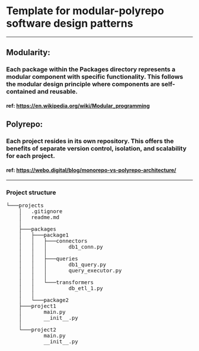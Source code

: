 # Template for modular-polyrepo software design patterns
---

## Modularity: 
### Each package within the Packages directory represents a modular component with specific functionality. This follows the modular design principle where components are self-contained and reusable.
#### ref: https://en.wikipedia.org/wiki/Modular_programming

## Polyrepo: 
### Each project resides in its own repository. This offers the benefits of separate version control, isolation, and scalability for each project.
#### ref: https://webo.digital/blog/monorepo-vs-polyrepo-architecture/


---

### Project structure




<pre>
└───projects
    │   .gitignore
    │   readme.md
    │
    ├───packages
    │   ├───package1
    │   │   ├───connectors
    │   │   │       db1_conn.py
    │   │   │
    │   │   ├───queries
    │   │   │       db1_query.py
    │   │   │       query_executor.py
    │   │   │
    │   │   └───transformers
    │   │           db_etl_1.py
    │   │
    │   └───package2
    ├───project1
    │       main.py
    │       __init__.py
    │
    └───project2
            main.py
            __init__.py


</pre>